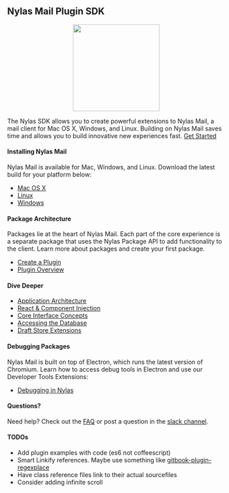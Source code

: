 ## Nylas Mail Plugin SDK

<center>
<img src="/img/nylas-sdk-cuub@2x.png" width=200/>
</center>

The Nylas SDK allows you to create powerful extensions to Nylas Mail, a mail client for Mac OS X, Windows, and Linux. Building on Nylas Mail saves time and allows you to build innovative new experiences fast.
[Get Started](http://nylas.github.io/nylas-mail/docs/GettingStartedPart1.html)


#### Installing Nylas Mail

Nylas Mail is available for Mac, Windows, and Linux. Download the latest build for your platform below:

*   [Mac OS X](https://edgehill.nylas.com/download?platform=darwin)
*   [Linux](https://edgehill.nylas.com/download?platform=linux)
*   [Windows](https://edgehill.nylas.com/download?platform=win32)


#### Package Architecture

Packages lie at the heart of Nylas Mail. Each part of the core experience is a separate package that uses the Nylas Package API to add functionality to the client. Learn more about packages and create your first package.

*   [Create a Plugin](GettingStarted.md)
*   [Plugin Overview](PackageOverview.html)


#### Dive Deeper

*   [Application Architecture](http://nylas.github.io/nylas-mail/docs/Architecture.html)
*   [React & Component Injection](http://nylas.github.io/nylas-mail/docs/React.html)
*   [Core Interface Concepts](http://nylas.github.io/nylas-mail/docs/InterfaceConcepts.html)
*   [Accessing the Database](http://nylas.github.io/nylas-mail/docs/Database.html)
*   [Draft Store Extensions](http://nylas.github.io/nylas-mail/docs/DraftStoreExtension.html)


#### Debugging Packages

Nylas Mail is built on top of Electron, which runs the latest version of Chromium. Learn how to access debug tools in Electron and use our Developer Tools Extensions:

*   [Debugging in Nylas](http://nylas.github.io/nylas-mail/docs/Debugging.html)

#### Questions?

Need help? Check out the [FAQ](https://support.nylas.com/hc/en-us) or post a question in the [slack channel](http://slack-invite.nylas.com/).


#### TODOs

- Add plugin examples with code (es6 not coffeescript)
- Smart Linkify references. Maybe use something like [gitbook-plugin-regexplace](https://github.com/markomanninen/gitbook-plugin-regexplace)
- Have class reference files link to their actual sourcefiles
- Consider adding infinite scroll


